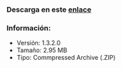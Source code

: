 ### Descarga en este [enlace](https://download1529.mediafire.com/ur0bnyvtdmqg/9za9igcarz7y5m7/kOS-v1.3.2.0.zip)

### Información:
- Versión: 1.3.2.0
- Tamaño: 2.95 MB
- Tipo: Commpressed Archive (.ZIP)
